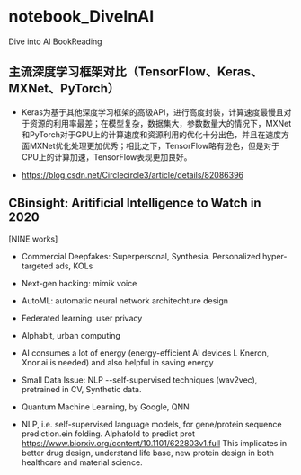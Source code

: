 # notebook_DiveInAI
Dive into AI BookReading

## 主流深度学习框架对比（TensorFlow、Keras、MXNet、PyTorch）

* Keras为基于其他深度学习框架的高级API，进行高度封装，计算速度最慢且对于资源的利用率最差；在模型复杂，数据集大，参数数量大的情况下，MXNet和PyTorch对于GPU上的计算速度和资源利用的优化十分出色，并且在速度方面MXNet优化处理更加优秀；相比之下，TensorFlow略有逊色，但是对于CPU上的计算加速，TensorFlow表现更加良好。  

* https://blog.csdn.net/Circlecircle3/article/details/82086396

## CBinsight: Aritificial Intelligence to Watch in 2020

[NINE works]

* Commercial Deepfakes: Superpersonal, Synthesia. Personalized hyper-targeted ads, KOLs

* Next-gen hacking: mimik voice

* AutoML: automatic neural network architechture design

* Federated learning: user privacy

* Alphabit, urban computing

* AI consumes a lot of energy (energy-efficient AI devices L Kneron, Xnor.ai is needed) and also helpful in saving energy 

* Small Data Issue: NLP --self-supervised techniques (wav2vec), pretrained in CV, Synthetic data.  

* Quantum Machine Learning, by Google, QNN

* NLP, i.e. self-supervised language models, for gene/protein sequence prediction.ein folding. Alphafold to predict prot https://www.biorxiv.org/content/10.1101/622803v1.full This implicates in better drug design, understand life base, new protein design in both healthcare and material science.




